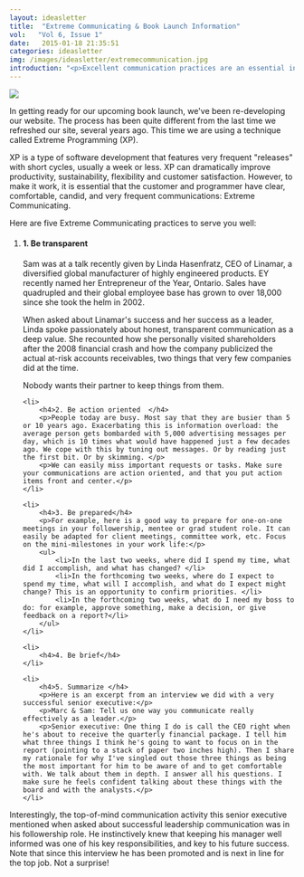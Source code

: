 ```yaml
---
layout: ideasletter
title:  "Extreme Communicating & Book Launch Information"
vol:   "Vol 6, Issue 1"
date:   2015-01-18 21:35:51
categories: ideasletter
img: /images/ideasletter/extremecommunication.jpg
introduction: "<p>Excellent communication practices are an essential ingredient in collaboration, strong leadership, healthy corporate culture, and flourishing relationships. Like many things that are important and good for us, we can often use a reminder and a refresher - something to inspire us to refocus and redouble our efforts whether it's eating healthier, being more physically active, or communicating better.</p><p>We are getting close to the publication of our first book, Leadership is Half the Story (and terribly excited!). And while communicating is such a big part of our lives, we still want to be better. This got us to thinking about Extreme Communicating.</p><p>May all your partnerships be generative, </p><p>Marc & Samantha</p>"
---
```

<img class="inlineimage" src="{{ site.url }}{{ site.baseurl }}{{ page.img }}"><p>In getting ready for our upcoming book launch, we've been re-developing our website. The process has been quite different from the last time we refreshed our site, several years ago. This time we are using a technique called Extreme Programming (XP). </p>

<p>XP is a type of software development that features very frequent "releases" with short cycles, usually a week or less. XP can dramatically improve productivity, sustainability, flexibility and customer satisfaction. However, to make it work, it is essential that the customer and programmer have clear, comfortable, candid, and very frequent communications: Extreme Communicating.</p>

<p>Here are five Extreme Communicating practices to serve you well:</p>

<ol>
	<li>
		<h4>1. Be transparent</h4>
		<p>Sam was at a talk recently given by Linda Hasenfratz, CEO of Linamar, a diversified global manufacturer of highly engineered products. EY recently named her Entrepreneur of the Year, Ontario. Sales have quadrupled and their global employee base has grown to over 18,000 since she took the helm in 2002. </p>
		<p>When asked about Linamar's success and her success as a leader, Linda spoke passionately about honest, transparent communication as a deep value. She recounted how she personally visited shareholders after the 2008 financial crash and how the company publicized the actual at-risk accounts receivables, two things that very few companies did at the time.   </p>
		<p>Nobody wants their partner to keep things from them.</p>
	</li>

	<li>
		<h4>2. Be action oriented  </h4>
		<p>People today are busy. Most say that they are busier than 5 or 10 years ago. Exacerbating this is information overload: the average person gets bombarded with 5,000 advertising messages per day, which is 10 times what would have happened just a few decades ago. We cope with this by tuning out messages. Or by reading just the first bit. Or by skimming. </p>
		<p>We can easily miss important requests or tasks. Make sure your communications are action oriented, and that you put action items front and center.</p>
	</li>

	<li>
		<h4>3. Be prepared</h4>
		<p>For example, here is a good way to prepare for one-on-one meetings in your followership, mentee or grad student role. It can easily be adapted for client meetings, committee work, etc. Focus on the mini-milestones in your work life:</p>
		<ul>
			<li>In the last two weeks, where did I spend my time, what did I accomplish, and what has changed? </li>
			<li>In the forthcoming two weeks, where do I expect to spend my time, what will I accomplish, and what do I expect might change? This is an opportunity to confirm priorities. </li>
			<li>In the forthcoming two weeks, what do I need my boss to do: for example, approve something, make a decision, or give feedback on a report?</li>
		</ul>
	</li>

	<li>
		<h4>4. Be brief</h4>
	</li>

	<li>
		<h4>5. Summarize </h4>
		<p>Here is an excerpt from an interview we did with a very successful senior executive:</p>
		<p>Marc & Sam: Tell us one way you communicate really effectively as a leader.</p>
		<p>Senior executive: One thing I do is call the CEO right when he's about to receive the quarterly financial package. I tell him what three things I think he's going to want to focus on in the report (pointing to a stack of paper two inches high). Then I share my rationale for why I've singled out those three things as being the most important for him to be aware of and to get comfortable with. We talk about them in depth. I answer all his questions. I make sure he feels confident talking about these things with the board and with the analysts.</p>
	</li>
</ol>

<p>Interestingly, the top-of-mind communication activity this senior executive mentioned when asked about successful leadership communication was in his followership role. He instinctively knew that keeping his manager well informed was one of his key responsibilities, and key to his future success. Note that since this interview he has been promoted and is next in line for the top job. Not a surprise! </p>
